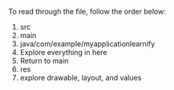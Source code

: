 To read through the file, follow the order below:
1) src
2) main
3) java/com/example/myapplicationlearnify
4) Explore everything in here
5) Return to main
6) res
7) explore drawable, layout, and values
